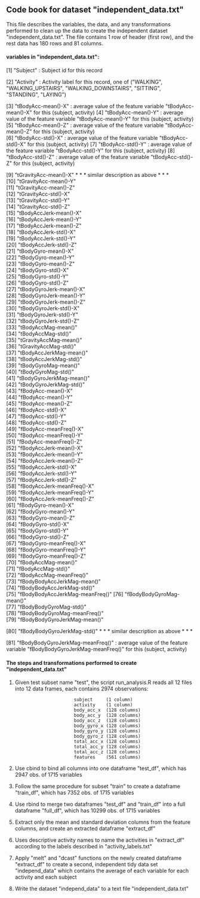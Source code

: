 ## Code book for dataset "independent_data.txt"


This file describes the variables, the data, and any transformations performed to
clean up the data to create the independent dataset "independent_data.txt". The file
contains 1 row of header (first row), and the rest data has 180 rows and 81 columns.

#### variables in "independent_data.txt":
  
   [1] "Subject"             : Subject id for this record
   
   [2] "Activity"            : Activity label for this record, one of ("WALKING", "WALKING_UPSTAIRS", "WALKING_DOWNSTAIRS", "SITTING", "STANDING", "LAYING")
   
   [3] "tBodyAcc-mean()-X"   : average value of the feature variable "tBodyAcc-mean()-X" for this (subject, activity)
   [4] "tBodyAcc-mean()-Y"   : average value of the feature variable "tBodyAcc-mean()-Y" for this (subject, activity)           
   [5] "tBodyAcc-mean()-Z"   : average value of the feature variable "tBodyAcc-mean()-Z" for this (subject, activity)           
   [6] "tBodyAcc-std()-X"    : average value of the feature variable "tBodyAcc-std()-X" for this (subject, activity) 
   [7] "tBodyAcc-std()-Y"    : average value of the feature variable "tBodyAcc-std()-Y" for this (subject, activity) 
   [8] "tBodyAcc-std()-Z"    : average value of the feature variable "tBodyAcc-std()-Z" for this (subject, activity) 
   
   [9] "tGravityAcc-mean()-X"    * * *  similar description  as above * * *      
  [10] "tGravityAcc-mean()-Y"     
  [11] "tGravityAcc-mean()-Z"           
  [12] "tGravityAcc-std()-X"            
  [13] "tGravityAcc-std()-Y"            
  [14] "tGravityAcc-std()-Z"            
  [15] "tBodyAccJerk-mean()-X"          
  [16] "tBodyAccJerk-mean()-Y"          
  [17] "tBodyAccJerk-mean()-Z"          
  [18] "tBodyAccJerk-std()-X"           
  [19] "tBodyAccJerk-std()-Y"           
  [20] "tBodyAccJerk-std()-Z"           
  [21] "tBodyGyro-mean()-X"             
  [22] "tBodyGyro-mean()-Y"             
  [23] "tBodyGyro-mean()-Z"             
  [24] "tBodyGyro-std()-X"              
  [25] "tBodyGyro-std()-Y"              
  [26] "tBodyGyro-std()-Z"              
  [27] "tBodyGyroJerk-mean()-X"         
  [28] "tBodyGyroJerk-mean()-Y"         
  [29] "tBodyGyroJerk-mean()-Z"         
  [30] "tBodyGyroJerk-std()-X"          
  [31] "tBodyGyroJerk-std()-Y"          
  [32] "tBodyGyroJerk-std()-Z"          
  [33] "tBodyAccMag-mean()"             
  [34] "tBodyAccMag-std()"              
  [35] "tGravityAccMag-mean()"          
  [36] "tGravityAccMag-std()"           
  [37] "tBodyAccJerkMag-mean()"         
  [38] "tBodyAccJerkMag-std()"          
  [39] "tBodyGyroMag-mean()"            
  [40] "tBodyGyroMag-std()"             
  [41] "tBodyGyroJerkMag-mean()"        
  [42] "tBodyGyroJerkMag-std()"         
  [43] "fBodyAcc-mean()-X"              
  [44] "fBodyAcc-mean()-Y"              
  [45] "fBodyAcc-mean()-Z"              
  [46] "fBodyAcc-std()-X"               
  [47] "fBodyAcc-std()-Y"               
  [48] "fBodyAcc-std()-Z"               
  [49] "fBodyAcc-meanFreq()-X"          
  [50] "fBodyAcc-meanFreq()-Y"          
  [51] "fBodyAcc-meanFreq()-Z"          
  [52] "fBodyAccJerk-mean()-X"          
  [53] "fBodyAccJerk-mean()-Y"          
  [54] "fBodyAccJerk-mean()-Z"          
  [55] "fBodyAccJerk-std()-X"           
  [56] "fBodyAccJerk-std()-Y"           
  [57] "fBodyAccJerk-std()-Z"           
  [58] "fBodyAccJerk-meanFreq()-X"      
  [59] "fBodyAccJerk-meanFreq()-Y"      
  [60] "fBodyAccJerk-meanFreq()-Z"      
  [61] "fBodyGyro-mean()-X"             
  [62] "fBodyGyro-mean()-Y"             
  [63] "fBodyGyro-mean()-Z"             
  [64] "fBodyGyro-std()-X"              
  [65] "fBodyGyro-std()-Y"              
  [66] "fBodyGyro-std()-Z"              
  [67] "fBodyGyro-meanFreq()-X"         
  [68] "fBodyGyro-meanFreq()-Y"         
  [69] "fBodyGyro-meanFreq()-Z"         
  [70] "fBodyAccMag-mean()"             
  [71] "fBodyAccMag-std()"              
  [72] "fBodyAccMag-meanFreq()"         
  [73] "fBodyBodyAccJerkMag-mean()"     
  [74] "fBodyBodyAccJerkMag-std()"      
  [75] "fBodyBodyAccJerkMag-meanFreq()" 
  [76] "fBodyBodyGyroMag-mean()"        
  [77] "fBodyBodyGyroMag-std()"         
  [78] "fBodyBodyGyroMag-meanFreq()"    
  [79] "fBodyBodyGyroJerkMag-mean()"  
  
  [80] "fBodyBodyGyroJerkMag-std()"      * * * similar description  as above  * * *
  
  [81] "fBodyBodyGyroJerkMag-meanFreq()" : average value of the feature variable "fBodyBodyGyroJerkMag-meanFreq()" for this (subject, activity)
  

#### The steps and transformations performed to create "independent_data.txt"


1. Given test subset name "test", the script run_analysis.R reads all 12 files into 12 data frames, each contains 2974 observations:

                             subject     (1 column)
                             activity    (1 column)
                             body_acc_x  (128 columns)
                             body_acc_y  (128 columns)
                             body_acc_z  (128 columns)
                             body_gyro_x (128 columns)
                             body_gyro_y (128 columns)
                             body_gyro_z (128 columns)
                             total_acc_x (128 columns)
                             total_acc_y (128 columns)
                             total_acc_z (128 columns)
                             features    (561 columns)

2. Use cbind to bind all columns into one dataframe "test_df", which has 2947 obs. of 1715 variables
3. Follow the same procedure for subset "train" to create a dataframe "train_df", which has 7352 obs. of 1715 variables
4. Use rbind to merge two dataframes "test_df" and "train_df" into a full dataframe "full_df", which has 10299 obs. of 1715 variables
5. Extract only the mean and standard deviation columns from the feature columns, and create an extracted dataframe "extract_df"
6. Uses descriptive activity names to name the activities in "extract_df" according to the labels described in "activity_labels.txt"
7. Apply "melt" and "dcast" functions on the newly created dataframe "extract_df" to create a second, independent tidy data set "independ_data" which contains the average of each variable for each activity and each subject
8. Write the dataset "independ_data" to a text file "independent_data.txt"


